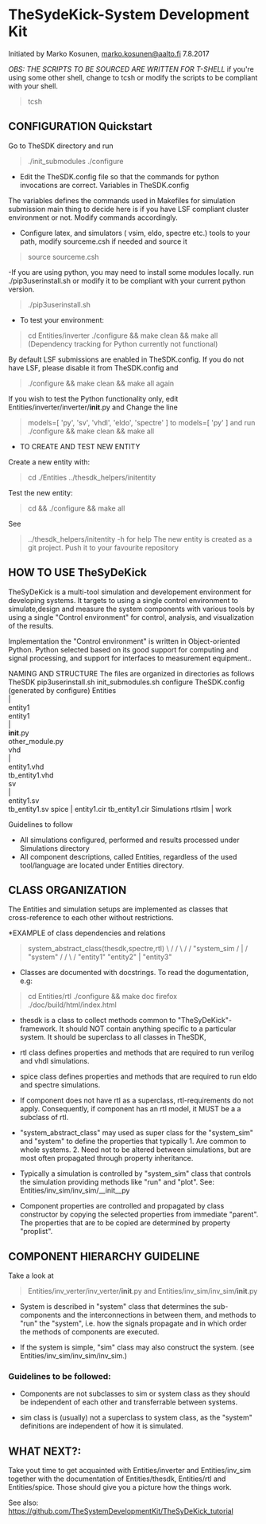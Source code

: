 # TheSydeKick-System Development Kit
Initiated by Marko Kosunen, marko.kosunen@aalto.fi 7.8.2017

*OBS: THE SCRIPTS TO BE SOURCED ARE WRITTEN FOR T-SHELL*
if you're using some other shell, change to tcsh or modify the scripts to be 
compliant with your shell.
> tcsh

## CONFIGURATION Quickstart
Go to TheSDK directory and run 
> ./init_submodules
> ./configure

- Edit the TheSDK.config file so that the commands for python 
invocations are correct. 
Variables in TheSDK.config

The variables defines the commands used in Makefiles for simulation
submission main thing to decide here is if you have LSF compliant cluster
environment or not. Modify commands accordingly.


- Configure latex, and simulators ( vsim, eldo, spectre etc.) tools to your path, 
modify sourceme.csh if needed and source it
> source sourceme.csh

-If you are using python, you may need to install some modules locally.
run ./pip3userinstall.sh or modify it to be compliant with your current python
version.
> ./pip3userinstall.sh


- To test your environment:
> cd Entities/inverter 
> ./configure && make clean && make all
(Dependency tracking for Python currently not functional)

By default LSF submissions are enabled in TheSDK.config. If you do not have LSF, please disable it from TheSDK.config and
> ./configure && make clean && make all
again

If you wish to test the Python functionality only, edit Entities/inverter/inverter/__init__.py
and Change the line
> models=[ 'py', 'sv', 'vhdl', 'eldo', 'spectre' ]
to
> models=[ 'py' ]
and run 
> ./configure && make clean && make all

* TO CREATE AND TEST NEW ENTITY

Create a new entity with:
> cd ./Entities
> ../thesdk_helpers/initentity <NAME>

Test the new entity:
> cd <NAME> && ./configure && make all

See  
> ../thesdk_helpers/initentity -h for help
The new entity is created as a git project. Push it to your favourite repository

## HOW TO USE TheSyDeKick

TheSyDeKick is a multi-tool simulation and developement environment for developing systems. 
It targets to using a single control environment to simulate,design and measure the 
system components with various tools by using a single "Control environment" for
control, analysis, and visualization of the results.

Implementation the "Control environment" is written in Object-oriented
Python. Python selected based on
its good support for computing and signal processing, and support for
interfaces to measurement equipment.. 

NAMING AND STRUCTURE
The files are organized in directories as follows
                      TheSDK
pip3userinstall.sh
init_submodules.sh
configure
TheSDK.config (generated by configure)
Entities                               
    |                                  
    entity1                            
        entity1                         
             |                          
             __init__.py                
             other_module.py            
        vhd                             
            |                           
            entity1.vhd                 
            tb_entity1.vhd                                     
        sv                                                
            |                                   
            entity1.sv                          
            tb_entity1.sv
        spice
            |
            entity1.cir
            tb_entity1.cir
        Simulations
            rtlsim
                |
                work

Guidelines to follow
- All simulations configured, performed and results processed under Simulations directory
- All component descriptions, called Entities, regardless of the used tool/language are 
  located under Entities directory.


## CLASS ORGANIZATION
The Entities and simulation setups are implemented as classes that  
cross-reference to each other without restrictions. 

*EXAMPLE of class dependencies and relations
        
           
> system_abstract_class(thesdk,spectre,rtl)
>           \                 /      /
>            \               /      /
>                "system_sim       /
>                     |           /
>                  "system"      /
>                 /     \       /
>        "entity1"  "entity2"
>           |
>       "entity3"


- Classes are documented with docstrings. To read the dogumentation, e.g:
> cd Entities/rtl
> ./configure && make doc
> firefox ./doc/build/html/index.html

- thesdk is a class to collect methods common to "TheSyDeKick"-framework.
It should NOT contain anything specific to
a particular system. 
It should be superclass to all classes in TheSDK, 
- rtl class defines properties and methods that are required to 
run verilog and vhdl simulations.

- spice class defines properties and methods that are required to 
run eldo and spectre simulations.


- If component does not have rtl as a superclass, rtl-requirements do not 
apply. Consequently, if component has an  rtl model, it MUST  be a a subclass of rtl. 

- "system_abstract_class" may used as super class for the "system_sim" and
    "system" to define the properties that typically 
        1. Are common to whole systems. 
        2. Need not to be altered between simulations, but are most often
        propagated through property inheritance.

- Typically a simulation is controlled by "system_sim" class that controls 
the simulation providing methods like  "run" and  "plot".
See: Entities/inv_sim/inv_sim/__init__py 

- Component properties are controlled and propagated by class constructor by copying the
    selected properties from immediate "parent". The properties that are to be copied are determined 
    by property "proplist".

## COMPONENT HIERARCHY GUIDELINE
Take  a look at 
> Entities/inv_verter/inv_verter/__init__.py
and
> Entities/inv_sim/inv_sim/__init__.py

- System is described in "system"  class that determines the 
sub-components and the interconnections in between them, and methods to 
"run" the "system", i.e. how the signals propagate and in which order 
the methods of components are executed.

- If the system is simple, "sim" class may also construct the system. 
(see Entities/inv_sim/inv_sim/inv_sim.)

### Guidelines to be followed:

- Components are not subclasses to sim or system class as they should be
    independent of each other and transferrable between systems. 

- sim class is (usually) not a superclass to system class, as the "system" definitions 
    are independent of how it is simulated.

## WHAT NEXT?:
Take yout time to get acquainted with Entities/inverter and Entities/inv_sim
together with the documentation of Entities/thesdk, Entities/rtl and Entities/spice. Those should 
give you a picture how the things work.

See also: https://github.com/TheSystemDevelopmentKit/TheSyDeKick_tutorial

